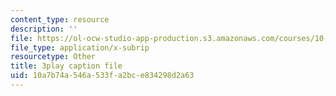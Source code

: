 ```yaml
---
content_type: resource
description: ''
file: https://ol-ocw-studio-app-production.s3.amazonaws.com/courses/10-34-numerical-methods-applied-to-chemical-engineering-fall-2015/10a7b74a546a533fa2bce834298d2a63_SejxqXAlSec.vtt
file_type: application/x-subrip
resourcetype: Other
title: 3play caption file
uid: 10a7b74a-546a-533f-a2bc-e834298d2a63
---
```

